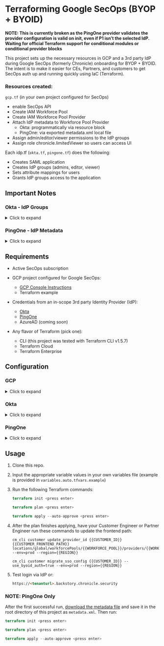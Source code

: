 # Terraforming Google SecOps (BYOP + BYOID)

**NOTE: This is currently broken as the PingOne provider validates the provider configuration is valid on init, even if P1 isn't the selected IdP. Waiting for official Terraform support for conditional modules or conditional provider blocks**

This project sets up the necessary resources in GCP and a 3rd party IdP during Google SecOps (formerly Chronicle) onboarding for BYOP + BYOID. The intent is to make it easier for CEs, Partners, and customers to get SecOps auth up and running quickly using IaC (Terraform).

### Resources created:

`gcp.tf` (in your own project configured for SecOps)

- enable SecOps API
- Create IAM Workforce Pool
- Create IAM Workforce Pool Provider
- Attach IdP metadata to Workforce Pool Provider
    - Okta: programmatically via resource block
    - PingOne: via exported metadata.xml local file
- Assign admin/editor/viewer permissions to the IdP groups
- Assign role chronicle.limitedViewer so users can access UI

Each idp.tf (`okta.tf`, `pingone.tf`) does the following:
- Creates SAML application
- Creates IdP groups (admins, editor, viewer)
- Sets attribute mappings for users
- Grants IdP groups access to the application


## Important Notes

### Okta - IdP Groups

<details>
<summary>Click to expand</summary>
<br> 
If modifying the IdP groups from the default (var.idp_groups), you must also update the filter_value attribute statement in `okta.tf` to match your desired group prefixes:

```  attribute_statements {
    name         = "groups"
    type         = "GROUP"
    filter_type  = "CONTAINS"
    filter_value = "google_secops" <--update this
  }
```

This is for Okta only.
</details>

### PingOne - IdP Metadata

<details>
<summary>Click to expand</summary>
<br> 
PingOne does not support programmatically retrieving the metadata for an application via Terraform, so it must be [downloaded manually](https://docs.pingidentity.com/r/en-us/pingone/p1_t_downloadidpmetadataapps) after the first run and placed into this projects root directory as `metadata.xml`. Then, Terraform Apply needs to be run a second time.

</details>

## Requirements

- Active SecOps subscription

- GCP project configured for Google SecOps:
    - [GCP Console Instructions](https://cloud.google.com/chronicle/docs/onboard/configure-cloud-project)
    - Terraform example

- Credentials from an in-scope 3rd party Identity Provider (IdP):
    - [Okta](https://help.okta.com/en-us/content/topics/security/api.htm?cshid=ext-create-api-token#create-okta-api-token)
    - [PingOne](https://terraform.pingidentity.com/getting-started/pingone/)
    - AzureAD (coming soon)

- Any flavor of Terraform (pick one):
    - CLI (this project was tested with Terraform CLI v1.5.7)
    - Terraform Cloud
    - Terraform Enterprise


## Configuration

### GCP

<details>
<summary>Click to expand</summary>
<br>   
1. Authenticate with GCP:

- the easiest way is via gcloud:
    - `gcloud auth application-default login`
        - this should be run where you're running Terraform
- other methods, such as service account impersonation, Terraform Cloud environment variables, and more can be found in the [provider documentation](https://registry.terraform.io/providers/hashicorp/google/latest/docs/guides/provider_reference#authentication)

<br>   
2. Set the appropriate values for the respective GCP and SecOps variables: 
<br>
<br>

Variable | Description | Example
-- | -- | --
google_organization | This is the org name of GCP Organization.  | acmecorp.com
gcp_project_id | ID of the project configured for SecOps. | acmecorp-chronicle 
secops_tenant_url | URL of your SecOps tenant | https://acmecorp.backstory.chronicle.security


</details>

### Okta

<details>
<summary>Click to expand</summary>
<br>   
Set the appropriate values for the respective Okta variables: 
<br>
<br>

Variable | Description | Example
-- | -- | --
okta_org_name | This is the org name of your Okta account.  | dev-123456.oktapreview.com would have an org name of `dev-12345`.
okta_base_url | This is the domain of your Okta account. | dev-123456.oktapreview.com would have a base url of `oktapreview.com`.
okta_token | This is the API token to interact with your Okta org. | 00I_2kmj1kk345jj2m2k32

</details>

### PingOne

<details>
<summary>Click to expand</summary>

<br>1. Follow the [instructions](https://terraform.pingidentity.com/getting-started/pingone/) to create a worker application for Terraform and generate credentials.
<br>
2. Set the appropriate values for the respective PingOne variables: 

Variable | Description | Example
-- | -- | --
pingone_client_id | Client ID for the worker app client.  | xxxxxxxx-xxxx-xxxx-xxxx-xxxxxxxxxx
pingone_client_secret | Client secret for the worker app client.  | xxxxxxxxxxxxxxxxxxxxxxxxxxxxxxxx
pingone_environment_id | Environment ID for the worker app client. | xxxxxxxxx-xxxx-xxxx-xxxx-xxxxxxxxxxxxxxxx
pingone_region | The PingOne region to use. Options are `AsiaPacific` `Canada` `Europe` and `NorthAmerica`.  | NorthAmerica

</details>

## Usage

1. Clone this repo.

1. Input the appropriate variable values in your own variables file (example is provided in `variables.auto.tfvars.example`)

1. Run the following Terraform commands:

    ```terraform
    terraform init <press enter>

    terraform plan <press enter>

    terraform apply --auto-approve <press enter>
    ```

1. After the plan finishes applying, have your Customer Engineer or Partner Engineer run these commands to update the frontend path:

    ```
    cm_cli customer update_provider_id {{CUSTOMER_ID}} {{CUSTOMER_FRONTEND_PATH}} locations/global/workforcePools/{{WORKFORCE_POOL}}/providers/{{WORKFORCE_PROVIDER_ID}} --env=prod --region={{REGION}}
    ```
    ```
    cm_cli customer migrate_sso_config {{CUSTOMER_ID}} --use_byoid_auth=true --env=prod --region={{REGION}}
    ```
3. Test login via IdP or:

    ```html
    https://<tenanturl>.backstory.chronicle.security
    ```

### NOTE: PingOne Only

After the first successful run, [download the metadata file](https://docs.pingidentity.com/r/en-us/pingone/p1_t_downloadidpmetadataapps) and save it in the root directory of this project as `metadata.xml`. Then run:

```terraform
terraform init <press enter>

terraform plan <press enter>

terraform apply --auto-approve <press enter>
```
